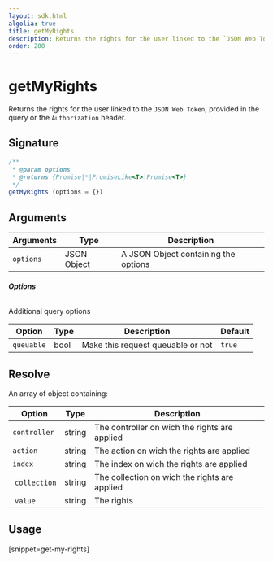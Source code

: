```yaml
---
layout: sdk.html
algolia: true
title: getMyRights
description: Returns the rights for the user linked to the `JSON Web Token`.
order: 200
---
```


# getMyRights

Returns the rights for the user linked to the `JSON Web Token`, provided in the query or the `Authorization` header.

## Signature

```javascript
/**
 * @param options
 * @returns {Promise|*|PromiseLike<T>|Promise<T>}
 */
getMyRights (options = {})
```

## Arguments

| Arguments    | Type    | Description
|--------------|---------|-------------
| `options` | JSON Object | A JSON Object containing the options

###### **Options**

Additional query options

| Option     | Type    | Description                       | Default
| ---------- | ------- | --------------------------------- | -------
| `queuable` | bool | Make this request queuable or not | `true`

## Resolve

An array of object containing:

| Option     | Type    | Description                      
| ---------- | ------- | ---------------------------------
| `controller` | string | The controller on wich the rights are applied |
| `action` | string | The action on wich the rights are applied |
| `index` | string | The index on wich the rights are applied |
| `collection` | string | The collection on wich the rights are applied |
| `value` | string | The rights |

## Usage

[snippet=get-my-rights]
